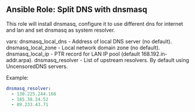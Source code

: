 
Ansible Role: Split DNS with dnsmasq
---
This role will install dnsmasq, configure it to use different dns for internet and lan and set dnsmasq as system resolver.

vars:
dnsmasq_local_dns - Address of local DNS server (no default).
dnsmasq_local_zone - Local network domain zone (no default).
dnsmasq_local_ip - PTR record for LAN IP pool (default 168.192.in-addr.arpa).
dnsmasq_resolver - List of upstream resolvers. By default using  UncensoredDNS servers.

Example:
```yaml
dnsmasq_resolver:
  - 130.225.244.166
  - 185.38.24.52
  - 89.233.43.71
```

